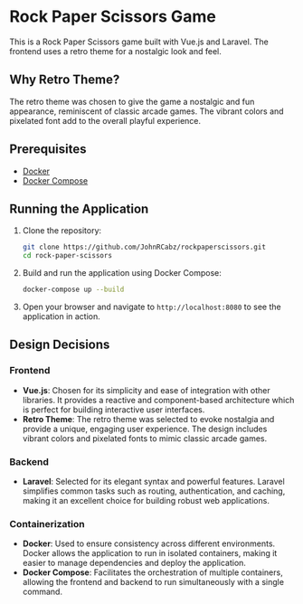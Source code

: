 # Rock Paper Scissors Game

This is a Rock Paper Scissors game built with Vue.js and Laravel. The frontend uses a retro theme for a nostalgic look and feel.

## Why Retro Theme?

The retro theme was chosen to give the game a nostalgic and fun appearance, reminiscent of classic arcade games. The vibrant colors and pixelated font add to the overall playful experience.

## Prerequisites

- [Docker](https://www.docker.com/get-started)
- [Docker Compose](https://docs.docker.com/compose/install/)

## Running the Application

1. Clone the repository:
    ```sh
    git clone https://github.com/JohnRCabz/rockpaperscissors.git
    cd rock-paper-scissors
    ```

2. Build and run the application using Docker Compose:
    ```sh
    docker-compose up --build
    ```

3. Open your browser and navigate to `http://localhost:8080` to see the application in action.

## Design Decisions

### Frontend
- **Vue.js**: Chosen for its simplicity and ease of integration with other libraries. It provides a reactive and component-based architecture which is perfect for building interactive user interfaces.
- **Retro Theme**: The retro theme was selected to evoke nostalgia and provide a unique, engaging user experience. The design includes vibrant colors and pixelated fonts to mimic classic arcade games.

### Backend
- **Laravel**: Selected for its elegant syntax and powerful features. Laravel simplifies common tasks such as routing, authentication, and caching, making it an excellent choice for building robust web applications.

### Containerization
- **Docker**: Used to ensure consistency across different environments. Docker allows the application to run in isolated containers, making it easier to manage dependencies and deploy the application.
- **Docker Compose**: Facilitates the orchestration of multiple containers, allowing the frontend and backend to run simultaneously with a single command.

